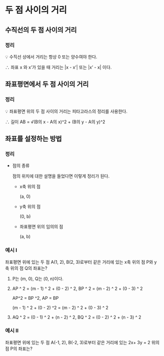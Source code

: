 # 두 점 사이의 거리

## 수직선의 두 점 사이의 거리

### 정리

<aside>
💡 수직선 상에서 거리는 항상 0 또는 양수여야 한다.

∴ 좌표 x 와 x’가 있을 때 거리는 |x - x’| 또는 |x’ - x| 이다.

</aside>

## 좌표평면에서 두 점 사이의 거리

### 정리

<aside>
💡 좌표평면 위의 두 점 사이의 거리는 피타고라스의 정리를 사용한다.

∴ 길이 AB = √(B의 x - A의 x)^2 + (B의 y - A의 y)^2

</aside>

## 좌표를 설정하는 방법

### 정리

- 점의 종류

    점의 위치에 대한 설명을 들었다면 이렇게 정리가 된다.

    - x축 위의 점

        (a, 0)

    - y축 위의 점

        (0, b)

    - 좌표평면 위의 임의의 점

        (a, b)


### 예시 Ⅰ

좌표평면 위에 있는 두 점 A(1, 2), B(2, 3)로부터 같은 거리에 있는 x축 위의 점 P와 y축 위의 점 Q의 좌표는?

1. P는 (m, 0), Q는 (0, n)이다.
2. AP ^ 2 = (m - 1) ^ 2 + (0 - 2) ^ 2, BP ^ 2 = (m - 2) ^ 2 + (0 - 3) ^ 2

    AP^2 = BP ^2, AP = BP

    (m - 1) ^ 2 + (0 - 2) ^2 = (m - 2) ^ 2 + (0 - 3) ^ 2

3. AQ ^ 2 = (0 - 1) ^ 2 + (n - 2) ^ 2, BQ ^ 2 = (0 - 2) ^ 2 + (n - 3) ^ 2



### 예시 Ⅱ

좌표평면 위에 있는 두 점 A(-1, 2), B(-2, 3)로부터 같은 거리에 있는 2x+ 3y = 2 위의 점 P의 좌표는?
